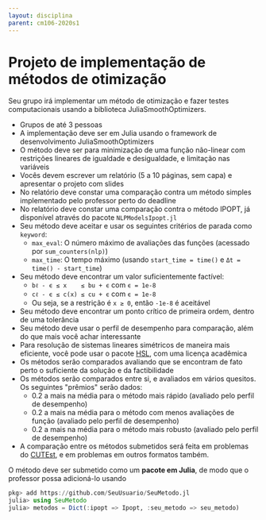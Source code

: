 ```yaml
---
layout: disciplina
parent: cm106-2020s1
---
```


# Projeto de implementação de métodos de otimização

Seu grupo irá implementar um método de otimização e fazer testes computacionais usando a biblioteca JuliaSmoothOptimizers.

- Grupos de até 3 pessoas
- A implementação deve ser em Julia usando o framework de desenvolvimento JuliaSmoothOptimizers
- O método deve ser para minimização de uma função não-linear com restrições lineares de igualdade e desigualdade, e limitação nas variáveis
- Vocês devem escrever um relatório (5 a 10 páginas, sem capa) e apresentar o projeto com slides
- No relatório deve constar uma comparação contra um método simples implementado pelo professor perto do deadline
- No relatório deve constar uma comparação contra o método IPOPT, já disponível através do pacote `NLPModelsIpopt.jl`
- Seu método deve aceitar e usar os seguintes critérios de parada como `keyword`:
  - `max_eval`: O número máximo de avaliações das funções (acessado por `sum_counters(nlp)`)
  - `max_time`: O tempo máximo (usando `start_time = time()` e `Δt = time() - start_time`)
- Seu método deve encontrar um valor suficientemente factível:
  - `bℓ - ϵ ≤ x    ≤ bu + ϵ` com `ϵ = 1e-8`
  - `cℓ - ϵ ≤ c(x) ≤ cu + ϵ` com `ϵ = 1e-8`
  - Ou seja, se a restrição é `x ≥ 0`, então `-1e-8` é aceitável
- Seu método deve encontrar um ponto crítico de primeira ordem, dentro de uma tolerância
- Seu método deve usar o perfil de desempenho para comparação, além do que mais você achar interessante
- Para resolução de sistemas lineares simétricos de maneira mais eficiente, você pode usar o pacote [HSL](https://github.com/JuliaSmoothOptimizers/HSL.jl), com uma licença acadêmica
- Os métodos serão comparados avaliando que se encontram de fato perto o suficiente da solução e da factibilidade
- Os métodos serão comparados entre si, e avaliados em vários quesitos. Os seguintes "prêmios" serão dados:
  - 0.2 a mais na média para o método mais rápido (avaliado pelo perfil de desempenho)
  - 0.2 a mais na média para o método com menos avaliações de função (avaliado pelo perfil de desempenho)
  - 0.2 a mais na média para o método mais robusto (avaliado pelo perfil de desempenho)
- A comparação entre os métodos submetidos será feita em problemas do [CUTEst](https://github.com/JuliaSmoothOptimizers/CUTEst.jl), e em problemas em outros formatos também.

O método deve ser submetido como um **pacote em Julia**, de modo que o professor possa adicioná-lo usando
```julia
pkg> add https://github.com/SeuUsuario/SeuMetodo.jl
julia> using SeuMetodo
julia> metodos = Dict(:ipopt => Ipopt, :seu_metodo => seu_metodo)
```
